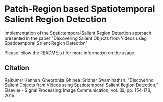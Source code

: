 # Patch-Region based Spatiotemporal Salient Region Detection
Implementation of the Spatiotemporal Salient Region Detection approach presented in the paper "Discovering Salient Objects from Videos using Spatiotemporal Salient Region Detection"

Please follow the README.txt for more information on the usage.

## Citation

Rajkumar Kannan, Gheorghita Ghinea, Sridhar Swaminathan, “Discovering Salient Objects from Videos using Spatiotemporal Salient Region Detection,” Elsevier - Signal Processing: Image Communication, vol. 36, pp. 154-178, 2015.

